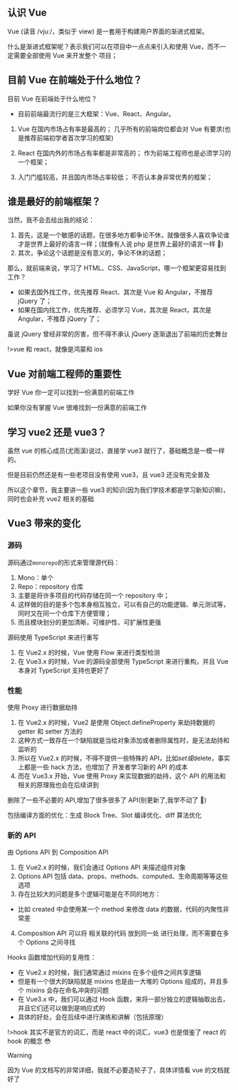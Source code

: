 ## 认识 Vue

Vue (读音 /vjuː/，类似于 view) 是一套用于构建用户界面的渐进式框架。

什么是渐进式框架呢？表示我们可以在项目中一点点来引入和使用 Vue，而不一定需要全部使用 Vue 来开发整个
项目；

## 目前 Vue 在前端处于什么地位？

目前 Vue 在前端处于什么地位？

- 目前前端最流行的是三大框架：Vue、React、Angular。

1.  Vue 在国内市场占有率是最高的；
    几乎所有的前端岗位都会对 Vue 有要求(也是推荐前端初学者首次学习的框架)

2.  React 在国内外的市场占有率都是非常高的；
    作为前端工程师也是必须学习的一个框架；

3.  入门门槛较高，并且国内市场占率较低；
    不否认本身非常优秀的框架；

## 谁是最好的前端框架？

当然，我不会去给出我的结论：

1.  首先，这是一个敏感的话题，在很多地方都争论不休，就像很多人喜欢争论谁才是世界上最好的语言一样；(就像有人说 php 是世界上最好的语言一样 👀)
2.  其次，争论这个话题是没有意义的，争论不休的话题；

那么，就前端来说，学习了 HTML、CSS、JavaScript，哪一个框架更容易找到工作？

- 如果去国外找工作，优先推荐 React、其次是 Vue 和 Angular，不推荐 jQuery 了；
- 如果在国内找工作，优先推荐、必须学习 Vue，其次是 React，其次是 Angular，不推荐 jQuery 了；

虽说 jQuery 曾经非常的厉害，但不得不承认 jQuery 逐渐退出了前端的历史舞台

!>vue 和 react，就像是鸿蒙和 ios

## Vue 对前端工程师的重要性

学好 Vue 你一定可以找到一份满意的前端工作

如果你没有掌握 Vue 很难找到一份满意的前端工作

## 学习 vue2 还是 vue3？

虽然 vue 的核心成员(尤雨溪)说过，直接学 vue3 就行了，基础概念是一模一样的。

但是目前仍然还是有一些老项目没有使用 vue3，且 vue3 还没有完全普及

所以这个章节，我主要讲一些 vue3 的知识(因为我们学技术都是学习新知识嘛)，同时也会补充 vue2 相关的基础

## Vue3 带来的变化

### 源码

源码通过`monorepo`的形式来管理源代码：

1.  Mono：单个
2.  Repo：repository 仓库
3.  主要是将许多项目的代码存储在同一个 repository 中；
4.  这样做的目的是多个包本身相互独立，可以有自己的功能逻辑、单元测试等，同时又在同一个仓库下方便管理；
5.  而且模块划分的更加清晰，可维护性、可扩展性更强

源码使用 TypeScript 来进行重写

1.  在 Vue2.x 的时候，Vue 使用 Flow 来进行类型检测
2.  在 Vue3.x 的时候，Vue 的源码全部使用 TypeScript 来进行重构，并且 Vue 本身对 TypeScript 支持也更好了

### 性能

使用 Proxy 进行数据劫持

1.  在 Vue2.x 的时候，Vue2 是使用 Object.defineProperty 来劫持数据的 getter 和 setter 方法的
2.  这种方式一致存在一个缺陷就是当给对象添加或者删除属性时，是无法劫持和监听的
3.  所以在 Vue2.x 的时候，不得不提供一些特殊的 API，比如$set或$delete，事实上都是一些 hack 方法，也增加了
    开发者学习新的 API 的成本
4.  而在 Vue3.x 开始，Vue 使用 Proxy 来实现数据的劫持，这个 API 的用法和相关的原理我也会在后续讲到

删除了一些不必要的 API,增加了很多很多了 API(别更新了,我学不动了 👴)

包括编译方面的优化：生成 Block Tree、Slot 编译优化、diff 算法优化

### 新的 API

由 Options API 到 Composition API

1.  在 Vue2.x 的时候，我们会通过 Options API 来描述组件对象
2.  Options API 包括 data、props、methods、computed、生命周期等等这些选项
3.  存在比较大的问题是多个逻辑可能是在不同的地方：

- 比如 created 中会使用某一个 method 来修改 data 的数据，代码的内聚性非常差

4.  Composition API 可以将 相关联的代码 放到同一处 进行处理，而不需要在多个 Options 之间寻找

Hooks 函数增加代码的复用性：

- 在 Vue2.x 的时候，我们通常通过 mixins 在多个组件之间共享逻辑
- 但是有一个很大的缺陷就是 mixins 也是由一大堆的 Options 组成的，并且多个 mixins 会存在命名冲突的问题
- 在 Vue3.x 中，我们可以通过 Hook 函数，来将一部分独立的逻辑抽取出去，并且它们还可以做到是响应式的
- 具体的好处，会在后续中进行演练和讲解（包括原理）

!>hook 其实不是官方的词汇，而是 react 中的词汇，vue3 也是借鉴了 react 的 hook 的概念 😳

> [!Warning]
> 因为 Vue 的文档写的非常详细，我就不必要造轮子了，具体详情看 vue 的文档就好了
